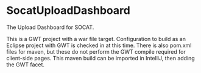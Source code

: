 # SocatUploadDashboard
The Upload Dashboard for SOCAT.

This is a GWT project with a war file target.
Configuration to build as an Eclipse project with GWT is checked in at this time.
There is also pom.xml files for maven, but these do not perform the GWT compile required for client-side pages.
This maven build can be imported in IntelliJ, then adding the GWT facet.

